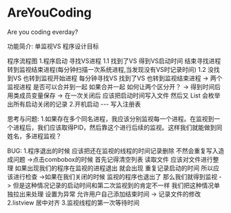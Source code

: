 # AreYouCoding
Are you coding everday?

功能简介:
单监视VS 程序设计目标

程序流程图
1.程序启动 寻找VS进程
	1.1 找到了VS 得到VS启动时间 结束寻找进程 转到监视结束进程(每分钟扫描一次系统进程,当发现没有VS时记录时间)
	1.2 没找到VS 也转到监视开始进程 每分钟寻找VS 找到了VS 也转到监视结束进程
	-> 两个监视进程 是否可以合并到一起 如果合并一起 如何让两个区分开？
	-> 得到时间后 用类成员变量保存 
	-> 在一次关闭后 应该把启动时间写入文件 然后又 List 会枚举出所有启动关闭的记录
2.开机启动 --- 写入注册表

思考与问题:
1.如果存在多个同名进程，我应该分别监视每一个进程。在监视到一个进程后，我们应该取得PID，然后靠这个进行后续的监视。这样我们就能做到同姓名，多进程监视？

BUG:
1.程序退出的时候 应该把还在监视的线程的时间记录删除 不然会重复写入造成问题
	->点击combobox的时候 首先记得清空列表 读取文件 应该对文件进行整理 如果出现我们的程序在监视的进程退出 就会出现 重复记录启动的时间 所以应该进行检查
	->如果在我们关闭的时候 监视的程序也退出了 那么我们就得到监视 -> 但是这种情况记录的启动时间和第二次监视到的肯定不一样 我们把这种情况单独拉出来处理 设置为异常 
	  允许用户自己添加结束时间
	-> 记录文件的修改
2.listview 居中对齐
3.监视线程的第一次等待时间
